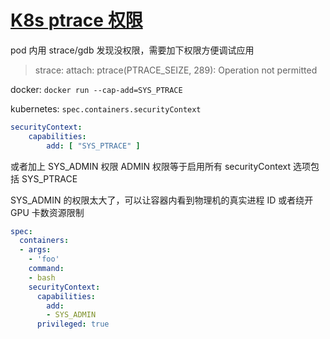 # [K8s ptrace 权限](/2023/02/kubernetes_strace_ptrace_permission.md)

pod 内用 strace/gdb 发现没权限，需要加下权限方便调试应用

> strace: attach: ptrace(PTRACE_SEIZE, 289): Operation not permitted

docker: `docker run --cap-add=SYS_PTRACE`

kubernetes: `spec.containers.securityContext`

```yaml
securityContext:
    capabilities:
        add: [ "SYS_PTRACE" ]
```

或者加上 SYS_ADMIN 权限 ADMIN 权限等于启用所有 securityContext 选项包括 SYS_PTRACE

SYS_ADMIN 的权限太大了，可以让容器内看到物理机的真实进程 ID 或者绕开 GPU 卡数资源限制

```yaml
spec:
  containers:
  - args:
    - 'foo'
    command:
    - bash
    securityContext:
      capabilities:
        add:
        - SYS_ADMIN
      privileged: true
```
